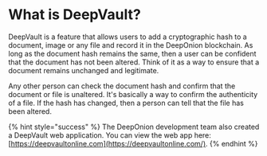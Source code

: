 # What is DeepVault?

DeepVault is a feature that allows users to add a cryptographic hash to a document, image or any file and record it in the DeepOnion blockchain. As long as the document hash remains the same, then a user can be confident that the document has not been altered. Think of it as a way to ensure that a document remains unchanged and legitimate.

Any other person can check the document hash and confirm that the document or file is unaltered. It's basically a way to confirm the authenticity of a file. If the hash has changed, then a person can tell that the file has been altered.

{% hint style="success" %}
The DeepOnion development team also created a DeepVault web application. You can view the web app here: [https://deepvaultonline.com](https://deepvaultonline.com/).
{% endhint %}

